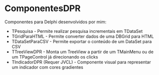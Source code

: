 # ComponentesDPR
Componentes para Delphi desenvolvidos por mim:

- TPesquisa - Permite realizar pesquisa incrementais em TDataSet
- TGridParaHTML - Permite converter dados de uma DBGrid para HTML
- TDataSetParaCSV - Permite exportar o conteúdo de um DataSet para CSV
- TTreeViewDPR - Monta um TreeView a partir de um TMainMenu ou de um TPageControl já direcionando os clicks
- TIndicadorDPR (Requer JVCL) - Componente visual para representar um indicador com cores gradientes
